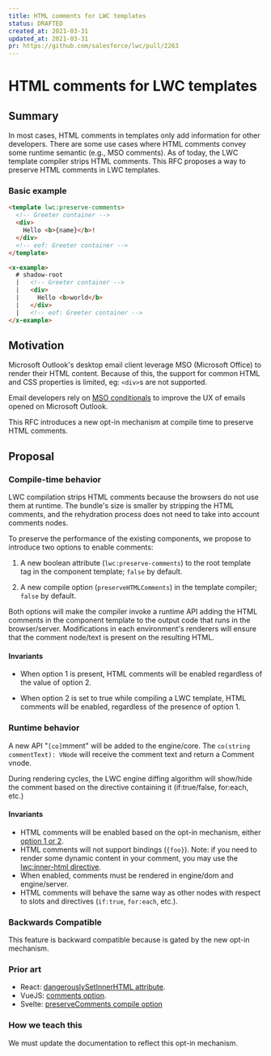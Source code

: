 ```yaml
---
title: HTML comments for LWC templates
status: DRAFTED
created_at: 2021-03-31
updated_at: 2021-03-31
pr: https://github.com/salesforce/lwc/pull/2263
---
```


# HTML comments for LWC templates

## Summary

In most cases, HTML comments in templates only add information for other developers. There are some use cases where HTML comments convey some runtime semantic (e.g., MSO comments). As of today, the LWC template compiler strips HTML comments. This RFC proposes a way to preserve HTML comments in LWC templates.

### Basic example

```html
<template lwc:preserve-comments>
  <!-- Greeter container -->
  <div>
	Hello <b>{name}</b>!
  </div>
  <!-- eof: Greeter container -->
</template>
```
```html
<x-example>
  # shadow-root
  |   <!-- Greeter container -->
  |   <div>
  |     Hello <b>world</b>
  |   </div>
  |   <!-- eof: Greeter container -->
</x-example>
```

## Motivation

Microsoft Outlook's desktop email client leverage MSO (Microsoft Office) to render their HTML content. Because of this, the support for common HTML and CSS properties is limited, eg: `<div>`s are not supported.

Email developers rely on [MSO conditionals](https://docs.microsoft.com/en-us/previous-versions/windows/internet-explorer/ie-developer/compatibility/ms537512(v=vs.85)?redirectedfrom=MSDN)  to improve the UX of emails opened on Microsoft Outlook.

This RFC introduces a new opt-in mechanism at compile time to preserve HTML comments.

## Proposal

### Compile-time behavior

LWC compilation strips HTML comments because the browsers do not use them at runtime. The bundle's size is smaller by stripping the HTML comments, and the rehydration process does not need to take into account comments nodes.

To preserve the performance of the existing components, we propose to introduce two options to enable comments:

1. A new boolean attribute (`lwc:preserve-comments`) to the root template tag in the component template; `false` by default.

2. A new compile option (`preserveHTMLComments`) in the template compiler; `false` by default.

Both options will make the compiler invoke a runtime API adding the HTML comments in the component template to the output code that runs in the browser/server. Modifications in each environment's renderers will ensure that the comment node/text is present on the resulting HTML.

#### Invariants

* When option 1 is present, HTML comments will be enabled regardless of the value of option 2.

* When option 2 is set to true while compiling a LWC template, HTML comments will be enabled, regardless of the presence of option 1.

### Runtime behavior

A new API "`[co]`mment" will be added to the engine/core. The `co(string commentText): VNode` will receive the comment text and return a Comment vnode.

During rendering cycles, the LWC engine diffing algorithm will show/hide the comment based on the directive containing it (if:true/false, for:each, etc.)

#### Invariants

* HTML comments will be enabled based on the opt-in mechanism, either [option 1 or 2](#compile-time-behavior).
* HTML comments will not support bindings (`{foo}`). Note: if you need to render some dynamic content in your comment, you may use the [lwc:inner-html directive](https://github.com/salesforce/lwc-rfcs/pull/15/files?short_path=e9f0a56#diff-e9f0a56e79f3840c76e53b10b430f4cd21be3e4bda91f2d41856fd151e525e93).
* When enabled, comments must be rendered in engine/dom and engine/server.
* HTML comments will behave the same way as other nodes with respect to slots and directives (`if:true`, `for:each`, etc.).

### Backwards Compatible

This feature is backward compatible because is gated by the new opt-in mechanism.

### Prior art

* React: [dangerouslySetInnerHTML attribute](https://reactjs.org/docs/dom-elements.html#dangerouslysetinnerhtml).
* VueJS: [comments option](https://vuejs.org/v2/api/#comments).
* Svelte: [preserveComments compile option](https://svelte.dev/docs#svelte_compile)

### How we teach this

We must update the documentation to reflect this opt-in mechanism.
